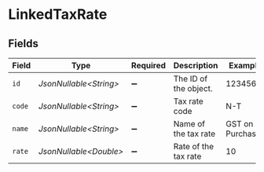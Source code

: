 # LinkedTaxRate


## Fields

| Field                   | Type                    | Required                | Description             | Example                 |
| ----------------------- | ----------------------- | ----------------------- | ----------------------- | ----------------------- |
| `id`                    | *JsonNullable\<String>* | :heavy_minus_sign:      | The ID of the object.   | 123456                  |
| `code`                  | *JsonNullable\<String>* | :heavy_minus_sign:      | Tax rate code           | N-T                     |
| `name`                  | *JsonNullable\<String>* | :heavy_minus_sign:      | Name of the tax rate    | GST on Purchases        |
| `rate`                  | *JsonNullable\<Double>* | :heavy_minus_sign:      | Rate of the tax rate    | 10                      |